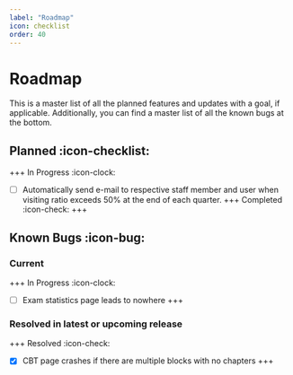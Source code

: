 ```yaml
---
label: "Roadmap"
icon: checklist
order: 40
---
```


# Roadmap

This is a master list of all the planned features and updates with a goal, if applicable. Additionally, you can find a master list of all the known bugs at the bottom.

## Planned :icon-checklist:

+++ In Progress :icon-clock:
- [ ] Automatically send e-mail to respective staff member and user when visiting ratio exceeds 50% at the end of each quarter.
+++ Completed :icon-check:
+++

## Known Bugs :icon-bug:

### Current

+++ In Progress :icon-clock:
- [ ] Exam statistics page leads to nowhere
+++

### Resolved in latest or upcoming release

+++ Resolved :icon-check:
- [x] CBT page crashes if there are multiple blocks with no chapters
+++
